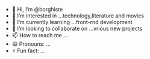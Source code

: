 - 👋 Hi, I’m @borghiste
- 👀 I’m interested in ...technology,literature and movies
- 🌱 I’m currently learning ...front-rnd development
- 💞️ I’m looking to collaborate on ...vrious new projects
- 📫 How to reach me ...
- 😄 Pronouns: ...
- ⚡ Fun fact: ...

<!---
borghiste/borghiste is a ✨ special ✨ repository because its `README.md` (this file) appears on your GitHub profile.
You can click the Preview link to take a look at your changes.
--->
